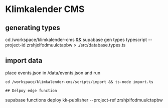 # Klimkalender CMS

## generating types

cd /workspace/klimkalender-cms && supabase gen types typescript --project-id  zrshjxlfodmuulctapbw  > ./src/database.types.ts

## import data

place events.json in /data/events.json and run 

```
cd /workspace/klimkalender-cms/scripts/import && ts-node import.ts

## Delpoy edge function

```
supabase functions deploy kk-publisher --project-ref zrshjxlfodmuulctapbw 
